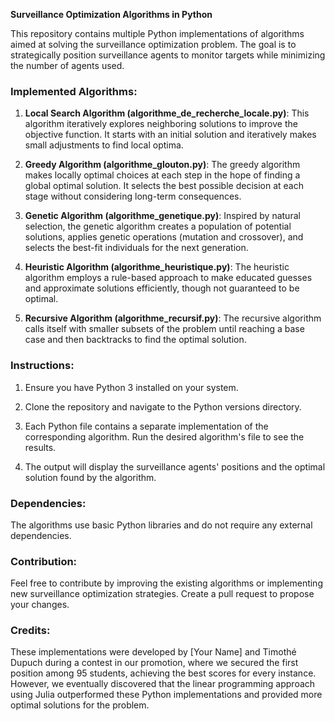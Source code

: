 **Surveillance Optimization Algorithms in Python**

This repository contains multiple Python implementations of algorithms aimed at solving the surveillance optimization problem. The goal is to strategically position surveillance agents to monitor targets while minimizing the number of agents used.

### Implemented Algorithms:

1. **Local Search Algorithm (algorithme_de_recherche_locale.py)**: This algorithm iteratively explores neighboring solutions to improve the objective function. It starts with an initial solution and iteratively makes small adjustments to find local optima.

2. **Greedy Algorithm (algorithme_glouton.py)**: The greedy algorithm makes locally optimal choices at each step in the hope of finding a global optimal solution. It selects the best possible decision at each stage without considering long-term consequences.

3. **Genetic Algorithm (algorithme_genetique.py)**: Inspired by natural selection, the genetic algorithm creates a population of potential solutions, applies genetic operations (mutation and crossover), and selects the best-fit individuals for the next generation.

4. **Heuristic Algorithm (algorithme_heuristique.py)**: The heuristic algorithm employs a rule-based approach to make educated guesses and approximate solutions efficiently, though not guaranteed to be optimal.

5. **Recursive Algorithm (algorithme_recursif.py)**: The recursive algorithm calls itself with smaller subsets of the problem until reaching a base case and then backtracks to find the optimal solution.

### Instructions:

1. Ensure you have Python 3 installed on your system.

2. Clone the repository and navigate to the Python versions directory.

3. Each Python file contains a separate implementation of the corresponding algorithm. Run the desired algorithm's file to see the results.

4. The output will display the surveillance agents' positions and the optimal solution found by the algorithm.

### Dependencies:

The algorithms use basic Python libraries and do not require any external dependencies.

### Contribution:

Feel free to contribute by improving the existing algorithms or implementing new surveillance optimization strategies. Create a pull request to propose your changes.

### Credits:

These implementations were developed by [Your Name] and Timothé Dupuch during a contest in our promotion, where we secured the first position among 95 students, achieving the best scores for every instance. However, we eventually discovered that the linear programming approach using Julia outperformed these Python implementations and provided more optimal solutions for the problem.
